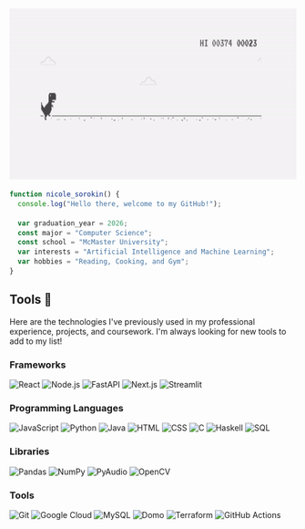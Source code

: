 <img src="chrome_dino.gif" alt="Alt Text" width="1000" height="300">

```js
function nicole_sorokin() {
  console.log("Hello there, welcome to my GitHub!");

  var graduation_year = 2026;
  const major = "Computer Science";
  const school = "McMaster University";
  var interests = "Artificial Intelligence and Machine Learning";
  var hobbies = "Reading, Cooking, and Gym";
}
```

## Tools :wrench:
Here are the technologies I've previously used in my professional experience, projects, and coursework. I'm always looking for new tools to add to my list!

### Frameworks
![React](https://img.shields.io/badge/-React-61DAFB?style=for-the-badge&logo=react&logoColor=white)
![Node.js](https://img.shields.io/badge/-Node.js-339933?style=for-the-badge&logo=node.js&logoColor=white)
![FastAPI](https://img.shields.io/badge/-FastAPI-009688?style=for-the-badge&logo=fastapi&logoColor=white)
![Next.js](https://img.shields.io/badge/-Next.js-000000?style=for-the-badge&logo=next.js&logoColor=white)
![Streamlit](https://img.shields.io/badge/-Streamlit-FF4B4B?style=for-the-badge&logo=streamlit&logoColor=white)

### Programming Languages
![JavaScript](https://img.shields.io/badge/-JavaScript-F7DF1E?style=for-the-badge&logo=javascript&logoColor=black)
![Python](https://img.shields.io/badge/-Python-3776AB?style=for-the-badge&logo=python&logoColor=white)
![Java](https://img.shields.io/badge/-Java-007396?style=for-the-badge&logo=java&logoColor=white)
![HTML](https://img.shields.io/badge/-HTML5-E34F26?style=for-the-badge&logo=html5&logoColor=white)
![CSS](https://img.shields.io/badge/-CSS3-1572B6?style=for-the-badge&logo=css3&logoColor=white)
![C](https://img.shields.io/badge/-C-A8B9CC?style=for-the-badge&logo=c&logoColor=black)
![Haskell](https://img.shields.io/badge/-Haskell-5D4F85?style=for-the-badge&logo=haskell&logoColor=white)
![SQL](https://img.shields.io/badge/-SQL-003B57?style=for-the-badge&logo=postgresql&logoColor=white)

### Libraries
![Pandas](https://img.shields.io/badge/-Pandas-150458?style=for-the-badge&logo=pandas&logoColor=white)
![NumPy](https://img.shields.io/badge/-NumPy-013243?style=for-the-badge&logo=numpy&logoColor=white)
![PyAudio](https://img.shields.io/badge/-PyAudio-4B7F5F?style=for-the-badge&logo=pyaudio&logoColor=white)
![OpenCV](https://img.shields.io/badge/-OpenCV-5C3EE8?style=for-the-badge&logo=opencv&logoColor=white)

### Tools
![Git](https://img.shields.io/badge/-Git-F05032?style=for-the-badge&logo=git&logoColor=white)
![Google Cloud](https://img.shields.io/badge/-Google_Cloud-4285F4?style=for-the-badge&logo=google-cloud&logoColor=white)
![MySQL](https://img.shields.io/badge/-MySQL-00758F?style=for-the-badge&logo=mysql&logoColor=white)
![Domo](https://img.shields.io/badge/-Domo-0072CE?style=for-the-badge&logo=domo&logoColor=white)
![Terraform](https://img.shields.io/badge/-Terraform-7B42BC?style=for-the-badge&logo=terraform&logoColor=white)
![GitHub Actions](https://img.shields.io/badge/-GitHub_Actions-2088FF?style=for-the-badge&logo=github-actions&logoColor=white)